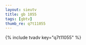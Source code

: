 ```yaml
--- 
layout: sieutv
title: gb 1055
tags: [gbtv]
thumb_re: q7t11055
---
```

{% include tvadv key="q7t11055" %} 
